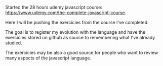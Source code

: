 Started the 28 hours udemy javascript course: https://www.udemy.com/the-complete-javascript-course.

Here I will be pushing the exercicies from the course I've completed.

The goal is to register my evolution with the language and have the exercicies stored on github as source to remembering what I've already studied.

The exercicies may be also a good source for people who want to review many aspects of the javascript language.
